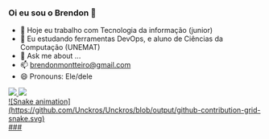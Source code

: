 ### Oi eu sou o Brendon  👋

- 🔭 Hoje eu trabalho com Tecnologia da informação (junior)
- 🌱 Eu estudando ferramentas DevOps, e aluno de Ciências da Computação (UNEMAT)
- 💬 Ask me about ...
- 📫 brendonmontteiro@gmail.com
- 😄 Pronouns: Ele/dele

<div>
  <a href="https://github.com/Unckros">
  <img height="180em" src="https://github-readme-stats.vercel.app/api?username=Unckros_icons=true&theme=dracula&include_all_commits=true&count_private=true"/>
  <img height="180em" src="https://github-readme-stats.vercel.app/api/top-langs/?username=Unckros=compact&langs_count=7&theme=dracula"/>
</div>
<div>
  ![Snake animation](https://github.com/Unckros/Unckros/blob/output/github-contribution-grid-snake.svg)
  </div>
###
